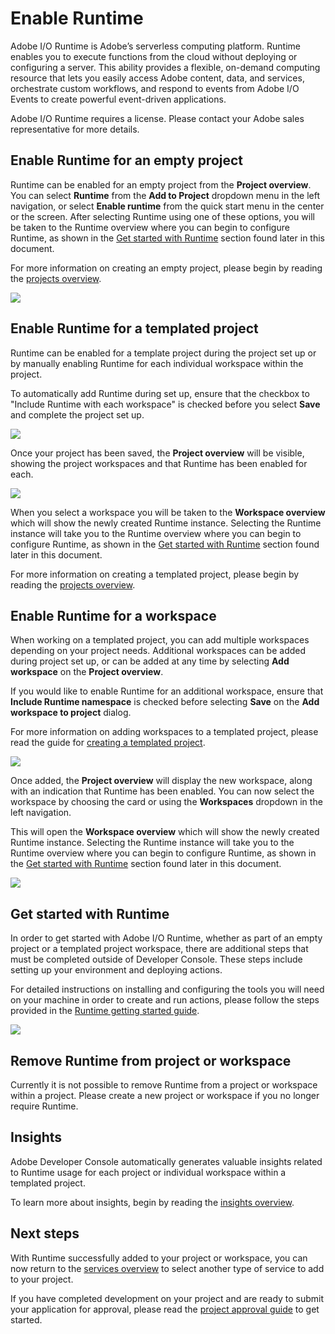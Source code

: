 # Enable Runtime

Adobe I/O Runtime is Adobe’s serverless computing platform. Runtime enables you to execute functions from the cloud without deploying or configuring a server. This ability provides a flexible, on-demand computing resource that lets you easily access Adobe content, data, and services, orchestrate custom workflows, and respond to events from Adobe I/O Events to create powerful event-driven applications.

<InlineAlert slots="text"/>

Adobe I/O Runtime requires a license. Please contact your Adobe sales representative for more details.

## Enable Runtime for an empty project

Runtime can be enabled for an empty project from the **Project overview**. You can select **Runtime** from the **Add to Project** dropdown menu in the left navigation, or select **Enable runtime** from the quick start menu in the center or the screen. After selecting Runtime using one of these options, you will be taken to the Runtime overview where you can begin to configure Runtime, as shown in the [Get started with Runtime](#get-started-with-runtime) section found later in this document.

For more information on creating an empty project, please begin by reading the [projects overview](../projects/).

![](../../images/runtime-empty-project.png)

## Enable Runtime for a templated project

Runtime can be enabled for a template project during the project set up or by manually enabling Runtime for each individual workspace within the project. 

To automatically add Runtime during set up, ensure that the checkbox to "Include Runtime with each workspace" is checked before you select **Save** and complete the project set up.

![](../../images/set-up-templated-project.png)

Once your project has been saved, the **Project overview** will be visible, showing the project workspaces and that Runtime has been enabled for each. 

![](../../images/runtime-workspaces.png)

When you select a workspace you will be taken to the **Workspace overview** which will show the newly created Runtime instance. Selecting the Runtime instance will take you to the Runtime overview where you can begin to configure Runtime, as shown in the [Get started with Runtime](#get-started-with-runtime) section found later in this document.

For more information on creating a templated project, please begin by reading the [projects overview](../projects/index.md).

## Enable Runtime for a workspace

When working on a templated project, you can add multiple workspaces depending on your project needs. Additional workspaces can be added during project set up, or can be added at any time by selecting **Add workspace** on the **Project overview**.

If you would like to enable Runtime for an additional workspace, ensure that **Include Runtime namespace** is checked before selecting **Save** on the **Add workspace to project** dialog.

For more information on adding workspaces to a templated project, please read the guide for [creating a templated project](../projects/projects-template.md).

![](../../images/runtime-add-workspace.png)

Once added, the **Project overview** will display the new workspace, along with an indication that Runtime has been enabled. You can now select the workspace by choosing the card or using the **Workspaces** dropdown in the left navigation. 

This will open the **Workspace overview** which will show the newly created Runtime instance. Selecting the Runtime instance will take you to the Runtime overview where you can begin to configure Runtime, as shown in the [Get started with Runtime](#get-started-with-runtime) section found later in this document.

![](../../images/runtime-new-workspace.png)

## Get started with Runtime

In order to get started with Adobe I/O Runtime, whether as part of an empty project or a templated project workspace, there are additional steps that must be completed outside of Developer Console. These steps include setting up your environment and deploying actions.

For detailed instructions on installing and configuring the tools you will need on your machine in order to create and run actions, please follow the steps provided in the [Runtime getting started guide](https://www.adobe.com/go/devs_Runtime_get_started).

![](../../images/runtime-get-started.png)

## Remove Runtime from project or workspace

Currently it is not possible to remove Runtime from a project or workspace within a project. Please create a new project or workspace if you no longer require Runtime.

## Insights

Adobe Developer Console automatically generates valuable insights related to Runtime usage for each project or individual workspace within a templated project.

To learn more about insights, begin by reading the [insights overview](../insights.md).

## Next steps

With Runtime successfully added to your project or workspace, you can now return to the [services overview](../services/index.md) to select another type of service to add to your project.

If you have completed development on your project and are ready to submit your application for approval, please read the [project approval guide](../projects/approval.md) to get started.